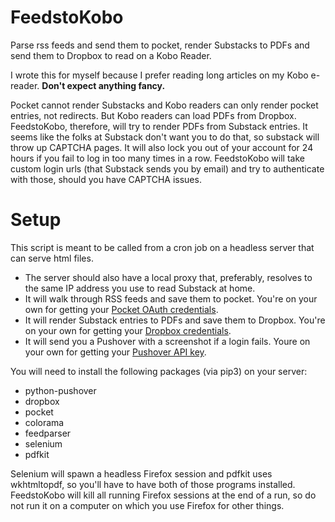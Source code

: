 # FeedstoKobo
Parse rss feeds and send them to pocket, render Substacks to PDFs and send them to Dropbox to read on a Kobo Reader.

I wrote this for myself because I prefer reading long articles on my Kobo e-reader.
**Don't expect anything fancy.**

Pocket cannot render Substacks and Kobo readers can only render pocket entries, not redirects.
But Kobo readers can load PDFs from Dropbox.
FeedstoKobo, therefore, will try to render PDFs from Substack entries.
It seems like the folks at Substack don't want you to do that, so substack will throw up CAPTCHA pages.
It will also lock you out of your account for 24 hours if you fail to log in too many times in a row.
FeedstoKobo will take custom login urls (that Substack sends you by email) and try to authenticate with those, should you have CAPTCHA issues.

# Setup
This script is meant to be called from a cron job on a headless server that can serve html files.

- The server should also have a local proxy that, preferably, resolves to the same IP address you use to read Substack at home.
- It will walk through RSS feeds and save them to pocket. You're on your own for getting your [Pocket OAuth credentials](https://getpocket.com/developer/apps/new).
- It will render Substack entries to PDFs and save them to Dropbox. You're on your own for getting your [Dropbox credentials](https://www.dropbox.com/developers/reference/getting-started#app%20console).
- It will send you a Pushover with a screenshot if a login fails. Youre on your own for getting your [Pushover API key](https://pushover.net/api).

You will need to install the following packages (via pip3) on your server:
- python-pushover
- dropbox
- pocket
- colorama
- feedparser
- selenium
- pdfkit

Selenium will spawn a headless Firefox session and pdfkit uses wkhtmltopdf, so you'll have to have both of those programs installed.
FeedstoKobo will kill all running Firefox sessions at the end of a run, so do not run it on a computer on which you use Firefox for other things.
